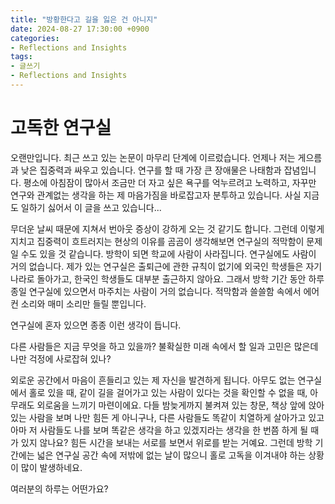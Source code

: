 ```yaml
---
title: "방황한다고 길을 잃은 건 아니지"
date: 2024-08-27 17:30:00 +0900
categories:
- Reflections and Insights
tags:
- 글쓰기
- Reflections and Insights
---
```


# 고독한 연구실

오랜만입니다. 최근 쓰고 있는 논문이 마무리 단계에 이르렀습니다. 언제나 저는 게으름과 낮은 집중력과 싸우고 있습니다. 연구를 할 때 가장 큰 장애물은 나태함과 잡념입니다. 평소에 아침잠이 많아서 조금만 더 자고 싶은 욕구를 억누르려고 노력하고, 자꾸만 연구와 관계없는 생각을 하는 제 마음가짐을 바로잡고자 분투하고 있습니다. 사실 지금도 일하기 싫어서 이 글을 쓰고 있습니다...

무더운 날씨 때문에 지쳐서 번아웃 증상이 강하게 오는 것 같기도 합니다. 그런데 이렇게 지치고 집중력이 흐트러지는 현상의 이유를 곰곰이 생각해보면 연구실의 적막함이 문제일 수도 있을 것 같습니다. 방학이 되면 학교에 사람이 사라집니다. 연구실에도 사람이 거의 없습니다. 제가 있는 연구실은 출퇴근에 관한 규칙이 없기에 외국인 학생들은 자기 나라로 돌아가고, 한국인 학생들도 대부분 출근하지 않아요. 그래서 방학 기간 동안 하루종일 연구실에 있으면서 마주치는 사람이 거의 없습니다. 적막함과 쓸쓸함 속에서 에어컨 소리와 매미 소리만 들릴 뿐입니다. 

연구실에 혼자 있으면 종종 이런 생각이 듭니다.   

다른 사람들은 지금 무엇을 하고 있을까? 불확실한 미래 속에서 할 일과 고민은 많은데 나만 걱정에 사로잡혀 있나?   

외로운 공간에서 마음이 흔들리고 있는 제 자신을 발견하게 됩니다. 아무도 없는 연구실에서 홀로 있을 때, 같이 길을 걸어가고 있는 사람이 있다는 것을 확인할 수 없을 때, 아무래도 외로움을 느끼기 마련이에요. 다들 밤늦게까지 불켜져 있는 창문, 책상 앞에 앉아 있는 사람을 보며 나만 힘든 게 아니구나, 다른 사람들도 똑같이 치열하게 살아가고 있고 아마 저 사람들도 나를 보며 똑같은 생각을 하고 있겠지라는 생각을 한 번쯤 하게 될 때가 있지 않나요? 힘든 시간을 보내는 서로를 보면서 위로를 받는 거예요. 그런데 방학 기간에는 넓은 연구실 공간 속에 저밖에 없는 날이 많으니 홀로 고독을 이겨내야 하는 상황이 많이 발생하네요.

여러분의 하루는 어떤가요?






